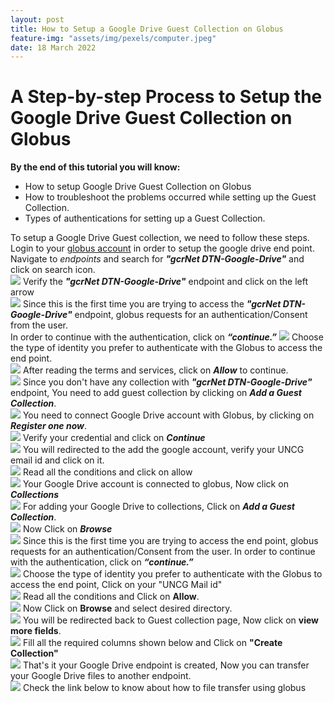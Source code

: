 ```yaml
---
layout: post
title: How to Setup a Google Drive Guest Collection on Globus
feature-img: "assets/img/pexels/computer.jpeg"
date: 18 March 2022
---
```


# A Step-by-step Process to Setup the Google Drive Guest Collection on Globus

 
**By the end of this tutorial you will know:**

* How to setup Google Drive Guest Collection on Globus
* How to troubleshoot the problems occurred while setting up the Guest Collection.
* Types of authentications for setting up a Guest Collection. 

To setup a Google Drive Guest collection, we need to follow these steps.
Login to your [globus account](#https://tinyurl.com/wvfyws) in order to setup the google drive end point. <br>
Navigate to *endpoints* and search for _**"gcrNet DTN-Google-Drive"**_ and click on search icon. <br>
<img  src = "/assets/img/tutorialsimages/Google_Drive_Globus_Connect/img_1.png" >
Verify the _**"gcrNet DTN-Google-Drive"**_ endpoint and click on the left arrow <br>
<img src="/assets/img/tutorialsimages/Google_Drive_Globus_Connect/img_2.png" >
Since this is the first time you are trying to access the _**"gcrNet DTN-Google-Drive"**_
endpoint, globus requests for an authentication/Consent from the user.  <br>
In order to continue with the authentication, click on _**“continue.”**_
<img src = "/assets/img/tutorialsimages/Google_Drive_Globus_Connect/img_3.png" >
Choose the type of identity you prefer to authenticate with the Globus to access the end point.<br>
<img src = "/assets/img/tutorialsimages/Google_Drive_Globus_Connect/img_4.png" >
After reading the terms and services, click on _**Allow**_ to continue. <br>
<img src = "/assets/img/tutorialsimages/Google_Drive_Globus_Connect/img_5.png" >
Since you don't have any collection with _**"gcrNet DTN-Google-Drive"**_ endpoint, 
You need to add guest collection by clicking on _**Add a Guest Collection**_. <br>
<img src = "/assets/img/tutorialsimages/Google_Drive_Globus_Connect/img_6.png" >
You need to connect Google Drive account with Globus, by clicking on _**Register one now**_. <br>
<img src = "/assets/img/tutorialsimages/Google_Drive_Globus_Connect/img_7.png" >
Verify your credential and click on _**Continue**_ <br>
<img src = "/assets/img/tutorialsimages/Google_Drive_Globus_Connect/img_8.png" >
You will redirected to the add the google account, verify your UNCG email id and click on it. <br>
<img src = "/assets/img/tutorialsimages/Google_Drive_Globus_Connect/img_9.png" >
Read all the conditions and click on allow <br>
<img src = "/assets/img/tutorialsimages/Google_Drive_Globus_Connect/img_10.png" >
Your Google Drive account is connected to globus, Now click on _**Collections**_ <br>
<img src = "/assets/img/tutorialsimages/Google_Drive_Globus_Connect/img_11.png" >
For adding your Google Drive to collections, Click on _**Add a Guest Collection**_. <br>
<img src = "/assets/img/tutorialsimages/Google_Drive_Globus_Connect/img_12.png" >
Now Click on _**Browse**_<br>
<img src = "/assets/img/tutorialsimages/Google_Drive_Globus_Connect/img_13.png" >
Since this is the first time you are trying to access the end point, globus requests 
for an authentication/Consent from the user.
In order to continue with the authentication, click on _**“continue.”**_ <br>
<img src = "/assets/img/tutorialsimages/Google_Drive_Globus_Connect/img_14.png" >
Choose the type of identity you prefer to authenticate with the Globus to access 
the end point, Click on your "UNCG Mail id" <br>
<img src = "/assets/img/tutorialsimages/Google_Drive_Globus_Connect/img_15.png" >
Read all the conditions and Click on **Allow**.<br>
<img src = "/assets/img/tutorialsimages/Google_Drive_Globus_Connect/img_16.png" >
Now Click on **Browse** and select desired directory. <br>
<img src = "/assets/img/tutorialsimages/Google_Drive_Globus_Connect/img_17.png" >
You will be redirected back to Guest collection page, Now click on **view more fields**. <br>
<img src = "/assets/img/tutorialsimages/Google_Drive_Globus_Connect/img_18.png" >
Fill all the required columns shown below and Click on **"Create Collection"** <br>
<img src="/assets/img/tutorialsimages/Google_Drive_Globus_Connect/img_19.png" >
That's it your Google Drive endpoint is created, Now you can transfer your Google Drive files to another endpoint. <br>
<img src = "/assets/img/tutorialsimages/Google_Drive_Globus_Connect/img_20.png" >
Check the link below to know about how to file transfer using globus <br>
<link href = "https://gcrnet.github.io/tutorials/filetransfer.html" >



































